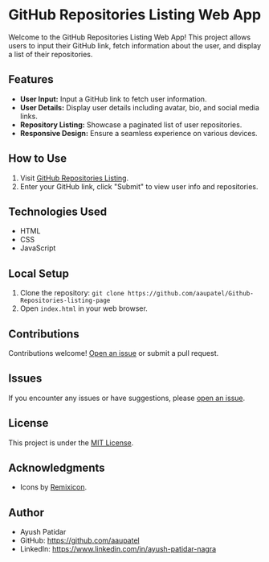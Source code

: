 # GitHub Repositories Listing Web App

Welcome to the GitHub Repositories Listing Web App! This project allows users to input their GitHub link, fetch information about the user, and display a list of their repositories.

## Features

- **User Input:** Input a GitHub link to fetch user information.
- **User Details:** Display user details including avatar, bio, and social media links.
- **Repository Listing:** Showcase a paginated list of user repositories.
- **Responsive Design:** Ensure a seamless experience on various devices.

## How to Use

1. Visit [GitHub Repositories Listing](https://aaupatel.github.io/Github-Repositories-listing-page).
2. Enter your GitHub link, click "Submit" to view user info and repositories.

## Technologies Used

- HTML
- CSS
- JavaScript

## Local Setup

1. Clone the repository: `git clone https://github.com/aaupatel/Github-Repositories-listing-page`
2. Open `index.html` in your web browser.

## Contributions

Contributions welcome! [Open an issue](https://github.com/aaupatel/Github-Repositories-listing-page/issues) or submit a pull request.

## Issues

If you encounter any issues or have suggestions, please [open an issue](https://github.com/aaupatel/Github-Repositories-listing-page/issues).

## License

This project is under the [MIT License](LICENSE).

## Acknowledgments

- Icons by [Remixicon](https://remixicon.com/).

## Author

- Ayush Patidar
- GitHub: https://github.com/aaupatel
- LinkedIn: https://www.linkedin.com/in/ayush-patidar-nagra
